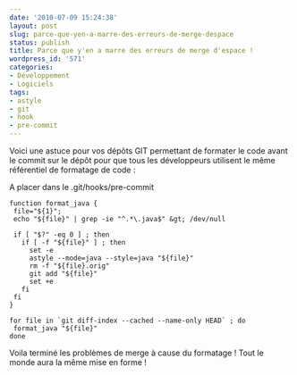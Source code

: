 ```yaml
---
date: '2010-07-09 15:24:38'
layout: post
slug: parce-que-yen-a-marre-des-erreurs-de-merge-despace
status: publish
title: Parce que y'en a marre des erreurs de merge d'espace !
wordpress_id: '571'
categories:
- Développement
- Logiciels
tags:
- astyle
- git
- hook
- pre-commit
---
```


Voici une astuce pour vos dépôts GIT permettant de formater le code avant le commit sur le dépôt pour que tous les développeurs utilisent le même référentiel de formatage de code :

A placer dans le .git/hooks/pre-commit
```
function format_java {
 file="${1}";
 echo "${file}" | grep -ie "^.*\.java$" &gt; /dev/null

 if [ "$?" -eq 0 ] ; then
   if [ -f "${file}" ] ; then
     set -e
     astyle --mode=java --style=java "${file}"
     rm -f "${file}.orig"
     git add "${file}"
     set +e
   fi
 fi
}

for file in `git diff-index --cached --name-only HEAD` ; do
 format_java "${file}"
done
```

Voila terminé les problèmes de merge à cause du formatage ! Tout le monde aura la même mise en forme !

